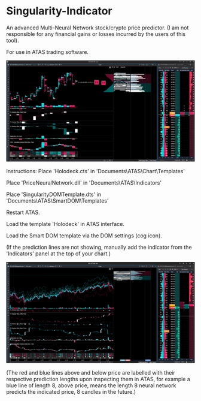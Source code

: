 # Singularity-Indicator
An advanced Multi-Neural Network stock/crypto price predictor. (I am not responsible for any financial gains or losses incurred by the users of this tool).

For use in ATAS trading software.

![Screenshot A](Screenshot1.png)

Instructions:
Place 'Holodeck.cts' in 'Documents\ATAS\Chart\Templates'

Place 'PriceNeuralNetwork.dll' in 'Documents\ATAS\Indicators'

Place 'SingularityDOMTemplate.dts' in 'Documents\ATAS\SmartDOM\Templates'

Restart ATAS.

Load the template 'Holodeck' in ATAS interface.

Load the Smart DOM template via the DOM settings (cog icon).

(If the prediction lines are not showing, manually add the indicator from the 'Indicators' panel at the top of your chart.)

![Screenshot_B](Screenshot2.png)

(The red and blue lines above and below price are labelled with their respective prediction lengths upon inspecting them in ATAS, for example a blue line of length 8, above price, means the length 8 neural network predicts the indicated price, 8 candles in the future.)
